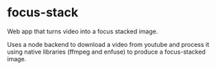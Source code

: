 # focus-stack
Web app that turns video into a focus stacked image.

Uses a node backend to download a video from youtube and process it using native libraries (ffmpeg and enfuse) to produce a focus-stacked image.
